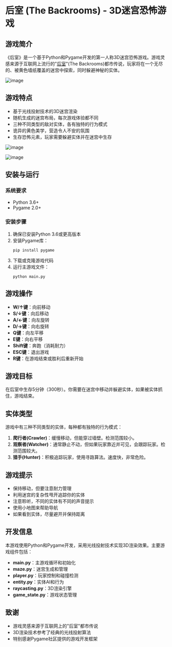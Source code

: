 # 后室 (The Backrooms) - 3D迷宫恐怖游戏

## 游戏简介

《后室》是一个基于Python和Pygame开发的第一人称3D迷宫恐怖游戏。游戏灵感来源于互联网上流行的"[后室](https://en.wikipedia.org/wiki/The_Backrooms)"(The Backrooms)都市传说，玩家将在一个无尽的、被黄色墙纸覆盖的迷宫中探索，同时躲避神秘的实体。

![image](https://github.com/user-attachments/assets/272144e0-cb98-47da-a522-cf1b64fe774d)

## 游戏特点

- 基于光线投射技术的3D迷宫渲染
- 随机生成的迷宫布局，每次游戏体验都不同
- 三种不同类型的敌对实体，各有独特的行为模式
- 诡异的黄色美学，营造令人不安的氛围
- 生存恐怖元素，玩家需要躲避实体并在迷宫中生存

![image](https://github.com/user-attachments/assets/2df31dc3-b9a5-4ad9-9c01-10bcb2631e2f)

![image](https://github.com/user-attachments/assets/180096f0-4e04-44a4-97c2-1488548cc131)



## 安装与运行

### 系统要求

- Python 3.6+
- Pygame 2.0+

### 安装步骤

1. 确保已安装Python 3.6或更高版本
2. 安装Pygame库：
   ```
   pip install pygame
   ```
3. 下载或克隆游戏代码
4. 运行主游戏文件：
   ```
   python main.py
   ```

## 游戏操作

- **W/↑键**：向前移动
- **S/↓键**：向后移动
- **A/←键**：向左旋转
- **D/→键**：向右旋转
- **Q键**：向左平移
- **E键**：向右平移
- **Shift键**：奔跑（消耗耐力）
- **ESC键**：退出游戏
- **R键**：在游戏结束或胜利后重新开始

## 游戏目标

在后室中生存5分钟（300秒）。你需要在迷宫中移动并躲避实体，如果被实体抓住，游戏结束。

## 实体类型

游戏中有三种不同类型的实体，每种都有独特的行为模式：

1. **爬行者(Crawler)**：缓慢移动，但能穿过墙壁。检测范围较小。
2. **观察者(Watcher)**：通常静止不动，但如果玩家靠近并可见，会跟踪玩家。检测范围较大。
3. **猎手(Hunter)**：积极追踪玩家，使用寻路算法。速度快，非常危险。

## 游戏提示

- 保持移动，但要注意耐力管理
- 利用迷宫的复杂性甩开追踪你的实体
- 注意聆听，不同的实体有不同的声音提示
- 使用小地图来帮助导航
- 如果看到实体，尽量避开并保持距离

## 开发信息

本游戏使用Python和Pygame开发，采用光线投射技术实现3D渲染效果。主要游戏组件包括：

- **main.py**：主游戏循环和初始化
- **maze.py**：迷宫生成和管理
- **player.py**：玩家控制和碰撞检测
- **entity.py**：实体AI和行为
- **raycasting.py**：3D渲染引擎
- **game_state.py**：游戏状态管理

## 致谢

- 游戏灵感来源于互联网上的"后室"都市传说
- 3D渲染技术参考了经典的光线投射算法
- 特别感谢Pygame社区提供的游戏开发框架
